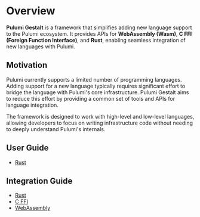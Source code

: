 # Overview

**Pulumi Gestalt** is a framework that simplifies adding new language support to the Pulumi ecosystem. It provides APIs for **WebAssembly (Wasm)**, **C FFI (Foreign Function Interface)**, and **Rust**, enabling seamless integration of new languages with Pulumi.

## Motivation

Pulumi currently supports a limited number of programming languages. Adding support for a new language typically requires significant effort to bridge the language with Pulumi's core infrastructure. Pulumi Gestalt aims to reduce this effort by providing a common set of tools and APIs for language integration.

The framework is designed to work with high-level and low-level languages, allowing developers to focus on writing infrastructure code without needing to deeply understand Pulumi's internals.

## User Guide

- [Rust](languages/rust/index.md)

## Integration Guide

- [Rust](integrations/rust.md)
- [C FFI](integrations/c-ffi.md)
- [WebAssembly](integrations/wasm.md)